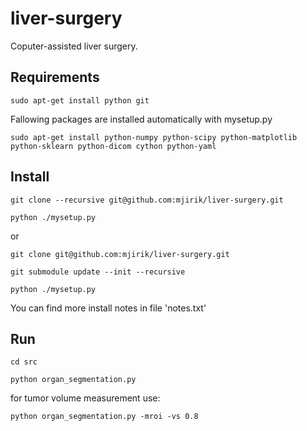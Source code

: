 liver-surgery
=============

Coputer-assisted liver surgery. 

Requirements
------------

    sudo apt-get install python git 

Fallowing packages are installed automatically with mysetup.py

    sudo apt-get install python-numpy python-scipy python-matplotlib python-sklearn python-dicom cython python-yaml


Install
-------

    git clone --recursive git@github.com:mjirik/liver-surgery.git

    python ./mysetup.py

or

    git clone git@github.com:mjirik/liver-surgery.git

    git submodule update --init --recursive

    python ./mysetup.py

You can find more install notes in file 'notes.txt'


Run
---

    cd src 

    python organ_segmentation.py 

for tumor volume measurement use:

    python organ_segmentation.py -mroi -vs 0.8

